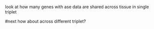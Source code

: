 #
look at how many genes with ase data are shared across tissue in single triplet

#next
how about across different triplet?
